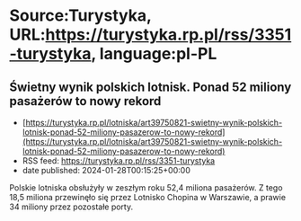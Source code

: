 # Source:Turystyka, URL:https://turystyka.rp.pl/rss/3351-turystyka, language:pl-PL

## Świetny wynik polskich lotnisk. Ponad 52 miliony pasażerów to nowy rekord
 - [https://turystyka.rp.pl/lotniska/art39750821-swietny-wynik-polskich-lotnisk-ponad-52-miliony-pasazerow-to-nowy-rekord](https://turystyka.rp.pl/lotniska/art39750821-swietny-wynik-polskich-lotnisk-ponad-52-miliony-pasazerow-to-nowy-rekord)
 - RSS feed: https://turystyka.rp.pl/rss/3351-turystyka
 - date published: 2024-01-28T00:15:25+00:00

Polskie lotniska obsłużyły w zeszłym roku 52,4 miliona pasażerów. Z tego 18,5 miliona przewinęło się przez Lotnisko Chopina w Warszawie, a prawie 34 miliony przez pozostałe porty.

